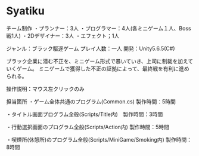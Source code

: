 # Syatiku
チーム制作
・プランナー：3人
・プログラマー：4人(各ミニゲーム１人、Boss戦1人)
・2Dデザイナー：3人
・エフェクト；1人

ジャンル：ブラック駆逐ゲーム
プレイ人数：一人
開発：Unity5.6.5(C#)

ブラック企業に潜む不正を、ミニゲーム形式で暴いていき、上司に制裁を加えていくゲーム。
ミニゲームで獲得した不正の証拠によって、最終戦を有利に進められる。

操作説明：マウス左クリックのみ

担当箇所
・ゲーム全体共通のプログラム(Common.cs) 製作時間：5時間

・タイトル画面プログラム全般(Scripts/Title内)　製作時間：3時間

・行動選択画面のプログラム全般(Scripts/Action内)  製作時間：5時間

・喫煙所(休憩所)のプログラム全般(Scripts/MiniGame/Smoking内)  製作時間：8時間
